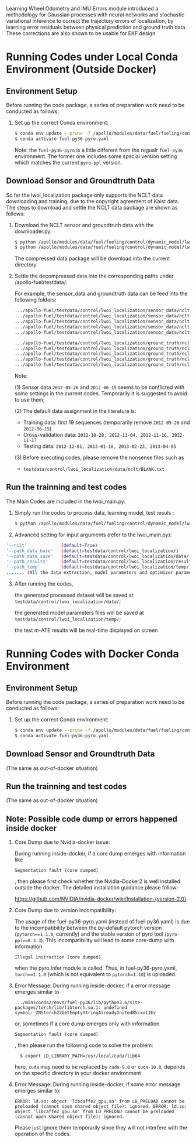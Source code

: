 Learning Wheel Odometry and IMU Errors module introduced a methodology for Gaussian processes with neural networks and stochastic variational inference to correct the trajectory errors of localization, by learning error residuals between physical prediction and ground truth data. These corrections are also shown to be usable for EKF design

<!-- # Table of Contents 1\. [Frontend](#frontend) 2\. [Data](#data) - [Upload Tool](#upload) - [Download Tool](#download) 3\. [Visulization](#visulization) -->

 # Running Codes under Local Conda Environment (Outside Docker)

## Environment Setup

Before running the code package, a series of preparation work need to be conducted as follows:

1. Set up the correct Conda environment:

      ```bash
      $ conda env update --prune -f /apollo/modules/data/fuel/fueling/conda/py36-pyro.yaml
      $ conda activate fuel-py36-pyro.yaml
      ```
    Note: the `fuel-py36-pyro` is a little different from the regualr `fuel-py36` environment. The former one includes some special version setting which matches the current `pyro-ppl` version.     

## Download Sensor and Groundtruth Data

So far the lwoi_localization package only supports the NCLT data downloading and training, due to the copyright agreement of Kaist data. The steps to download and settle the NCLT data package are shown as follows:

1. Download the NCLT sensor and groundtruth data with the downloader.py:

      ```bash
      $ python /apollo/modules/data/fuel/fueling/control/dynamic_model/lwoi_localization/downloader.py --sen
      $ python /apollo/modules/data/fuel/fueling/control/dynamic_model/lwoi_localization/downloader.py --gt
      ```
      The compressed data package will be download into the current directory

2. Settle the decompressed data into the corresponding paths under /apollo-fuel/testdata/:

   For example, the sensor_data and groundtruth data can be feed into the following folders:  

   ```bash
   .../apollo-fuel/testdata/control/lwoi_localization/sensor_data/nclt/training/2012-01-08/(data)
   .../apollo-fuel/testdata/control/lwoi_localization/sensor_data/nclt/training/2012-01-15/(data)
   .../apollo-fuel/testdata/control/lwoi_localization/sensor_data/nclt/training/2012-01-22/(data)
   .../apollo-fuel/testdata/control/lwoi_localization/sensor_data/nclt/cross_validation/2012-10-28/(data)
   .../apollo-fuel/testdata/control/lwoi_localization/sensor_data/nclt/test/2012-12-01/(data)

   .../apollo-fuel/testdata/control/lwoi_localization/ground_truth/nclt/groundtruth_2012-01-08.csv
   .../apollo-fuel/testdata/control/lwoi_localization/ground_truth/nclt/groundtruth_2012-01-15.csv
   .../apollo-fuel/testdata/control/lwoi_localization/ground_truth/nclt/groundtruth_2012-01-22.csv
   .../apollo-fuel/testdata/control/lwoi_localization/ground_truth/nclt/groundtruth_2012-10-28.csv
   .../apollo-fuel/testdata/control/lwoi_localization/ground_truth/nclt/groundtruth_2012-12-01.csv
   ```

   Note:

   (1) Sensor data `2012-05-26` and `2012-06-15` seems to be conflicted with some settings in the current codes. Temporarily it is suggested to avoid to use them;

   (2) The default data assignment in the literature is:
      - Training data: first 19 sequences (temporarily remove `2012-05-26` and `2012-06-15`)
      - Cross-validation data: `2012-10-28, 2012-11-04, 2012-11-16, 2012-11-17`
      - Testing data: `2012-12-01, 2013-01-10, 2013-02-23, 2013-04-05`

   (3) Before executing codes, please remove the nonsense files such as
      - `testdata/control/lwoi_localization/data/nclt/BLANK.txt`


## Run the trainning and test codes

The Main Codes are included in the lwoi_main.py.

1. Simply run the codes to process data, learning model, test resuls :

      ```bash
      $ python /apollo/modules/data/fuel/fueling/control/dynamic_model/lwoi_localization/main_lwoi.py
      ```

2. Advanced setting for input arguments (refer to the lwoi_main.py):

  ```bash
  '--nclt'             (default=True)
  '--path_data_base'   (default=testdata/control/lwoi_localization/)
  '--path_data_save'   (default=testdata/control/lwoi_localization/data/)
  '--path_results'     (default=testdata/control/lwoi_localization/results/)
  '--path_temp'        (default=testdata/control/lwoi_localization/temp/)
  ....... (All the data extraction, model parameters and optimizer parameters settings)
  ```

3. After running the codes,

   the generated processed dataset will be saved at `testdata/control/lwoi_localization/data/`;

   the generated model parameters files will be saved at `testdata/control/lwoi_localization/temp/`;

   the test m-ATE results will be real-time displayed on screen



 # Running Codes with Docker Conda Environment

 ## Environment Setup

 Before running the code package, a series of preparation work need to be conducted as follows:

 1. Set up the correct Conda environment:

       ```bash
       $ conda env update --prune -f /apollo/modules/data/fuel/fueling/conda/py36-pyro.yaml
       $ conda activate fuel-py36-pyro.yaml
       ```
## Download Sensor and Groundtruth Data

(The same as out-of-docker situation)

## Run the trainning and test codes

(The same as out-of-docker situation)

## Note: Possible code dump or errors happened inside docker

1. Core Dump due to Nvidia-docker issue:

   During running inside-docker, if a core dump emerges with information like

    `Segmentation fault (core dumped)`

    , then please first check whether the Nvidia-Docker2 is well installed outside the docker.
    The detailed installation guidance please follow:

   https://github.com/NVIDIA/nvidia-docker/wiki/Installation-(version-2.0)

2. Core Dump due to version incompatibility:

   The usage of the fuel-py36-pyro.yaml (instead of fuel-py36.yaml) is due to the incompatibility between the by-default pytorch version (`pytorch==1.1.0`, currently) and the stable version of pyro tool (`pyro-ppl==0.3.3`). This incompatibility will lead to some core-dump with information

   `Illegal instruction (core dumped)`

   when the pyro.infer module is called. Thus, in fuel-py36-pyro.yaml, `torch==1.1.0` (which is not equivalent to `pytorch=1.10`) is uploaded.  

3. Error Message:
   During running inside-docker, if a error message emerges similar to

   `.../miniconda2/envs/fuel-py36/lib/python3.6/site-packages/torch/lib/libtorch.so.1: undefined symbol:_ZN5torch27GetEmptyStringAlreadyInitedB5cxx11Ev`

   or, sometimes if a core dump emerges only with information

    `Segmentation fault (core dumped)`

   , then please run the following code to solve the problem:  

         $ export LD_LIBRARY_PATH=/usr/local/cuda/lib64

   here, `cuda` may need to be replaced by `cuda-9.0` or `cuda-10.0`, depends on the specific directory in your docker environment

4. Error Message:
   During running inside-docker, if some error message emerges similar to:

   `ERROR: ld.so: object 'libcaffe2_gpu.so' from LD_PRELOAD cannot be preloaded (cannot open shared object file): ignored.
   ERROR: ld.so: object 'libcaffe2_gpu.so' from LD_PRELOAD cannot be preloaded (cannot open shared object file): ignored.`

   Please just ignore them temporarily since they will not interfere with the operation of the codes.
